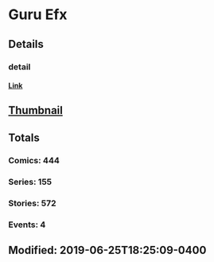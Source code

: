 # Guru  Efx 
## Details
### detail
#### [Link](http://marvel.com/comics/creators/12239/guru_efx?utm_campaign=apiRef&utm_source=225578a89fc76f3d20fbffda5d17a88d)
## [Thumbnail](http://i.annihil.us/u/prod/marvel/i/mg/b/40/image_not_available.jpg)
## Totals
### Comics: 444
### Series: 155
### Stories: 572
### Events: 4
## Modified: 2019-06-25T18:25:09-0400